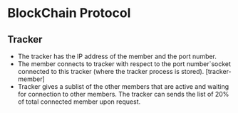 # BlockChain Protocol

## Tracker
* The tracker has the IP address of the member and the port number.
* The  member connects to tracker with respect to the port number`socket connected to this tracker (where the tracker process is stored). [tracker-member]
* Tracker gives a sublist of the other members that are active and waiting for connection to other members. The tracker can sends the list of 20% of total connected member upon request.

